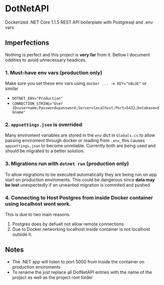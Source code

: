 # DotNetAPI

Dockerized .NET Core 1.1.5 REST API boilerplate with Postgresql and .env vars

## Imperfections

Nothing is perfect and this project is **very far** from it. Bellow I document oddities to avoid unnecessary headices.

### 1. Must-have env vars (production only)
Make sure you set these env vars using `docker ... -e KEY="VALUE"` or similar

* `DOTNET_ENV="Production"`
* `CONNECTION_STRING="User ID=username;Password=password;Server=localhost;Port=5432;Database=dbname"`

### 2. `appsettings.json` is overrided

Many enviroment variables are stored in the `env` dict in `Globals.cs` to allow passing enviroment through docker or reading from `.env`, this causes `appsettings.json` to become unreliable. Currently both are being used and should be migrated to a better solution.

### 3. Migrations run with `dotnet run` (production only)
To allow migrations to be executed automatically they are being run on app start on production enviroments. This could be dangerous since **data may be lost** unexpectedly if an unwanted migration is commited and pushed

### 4. Connecting to Host Postgres from inside Docker container using localhost wont work.
This is due to two main reasons.

1. Postgres does by defualt not allow remote connections
2. Due to Docker networking localhost inside container is not localhost outside it.

## Notes

* The .NET app will listen to port 5000 from inside the container on production enviroments
* To rename the just replace all DotNetAPI entries with the name of the project as well as the project root folder
